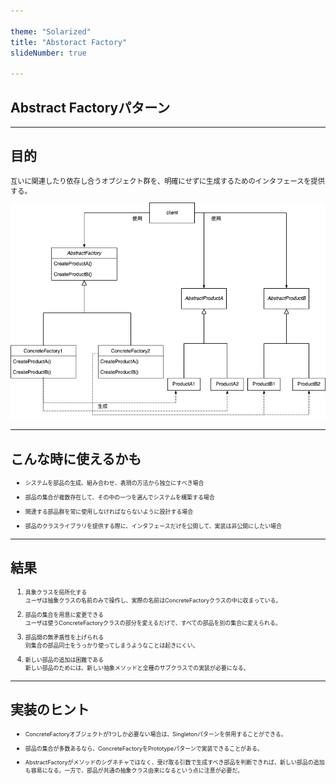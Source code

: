 ```yaml
---

theme: "Solarized"
title: "Abstoract Factory"
slideNumber: true

---
```

<style type="text/css"> p,li { font-size:0.8em; text-align:left; }
</style>

## Abstract Factoryパターン

---

## 目的

互いに関連したり依存し合うオブジェクト群を、明確にせずに生成するためのインタフェースを提供する。

<img src="./Images/AbstractFactory.png" alt="class_diagram" style="border:none; box-shadow:none;">

---

## こんな時に使えるかも

- システムを部品の生成、組み合わせ、表現の方法から独立にすべき場合

- 部品の集合が複数存在して、その中の一つを選んでシステムを構築する場合

- 関連する部品群を常に使用しなければならないように設計する場合

- 部品のクラスライブラリを提供する際に、インタフェースだけを公開して、実装は非公開にしたい場合

---

## 結果

1. 具象クラスを局所化する<br>
ユーザは抽象クラスの名前のみで操作し、実際の名前はConcreteFactoryクラスの中に収まっている。

2. 部品の集合を用意に変更できる<br>
ユーザは使うConcreteFactoryクラスの部分を変えるだけで、すべての部品を別の集合に変えられる。

3. 部品間の無矛盾性を上げられる<br>
別集合の部品同士をうっかり使ってしまうようなことは起きにくい。

4. 新しい部品の追加は困難である<br>
新しい部品のためには、新しい抽象メソッドと全種のサブクラスでの実装が必要になる。

---

## 実装のヒント

- ConcreteFactoryオブジェクトが1つしか必要ない場合は、Singletonパターンを併用することができる。

- 部品の集合が多数あるなら、ConcreteFactoryをPrototypeパターンで実装できることがある。

- AbstractFactoryがメソッドのシグネチャではなく、受け取る引数で生成すべき部品を判断できれば、新しい部品の追加も容易になる。一方で、部品が共通の抽象クラス由来になるという点に注意が必要だ。

